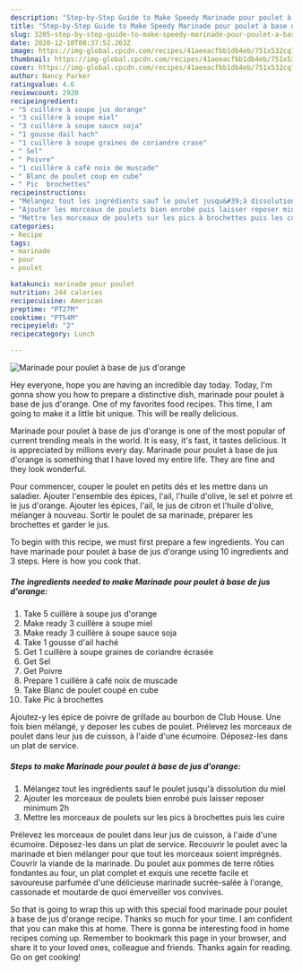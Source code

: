```yaml
---
description: "Step-by-Step Guide to Make Speedy Marinade pour poulet à base de jus d&amp;#39;orange"
title: "Step-by-Step Guide to Make Speedy Marinade pour poulet à base de jus d&amp;#39;orange"
slug: 3205-step-by-step-guide-to-make-speedy-marinade-pour-poulet-a-base-de-jus-d-and-39-orange
date: 2020-12-10T08:37:52.263Z
image: https://img-global.cpcdn.com/recipes/41aeeacfbb1db4eb/751x532cq70/marinade-pour-poulet-a-base-de-jus-dorange-photo-principale-de-la-recette.jpg
thumbnail: https://img-global.cpcdn.com/recipes/41aeeacfbb1db4eb/751x532cq70/marinade-pour-poulet-a-base-de-jus-dorange-photo-principale-de-la-recette.jpg
cover: https://img-global.cpcdn.com/recipes/41aeeacfbb1db4eb/751x532cq70/marinade-pour-poulet-a-base-de-jus-dorange-photo-principale-de-la-recette.jpg
author: Nancy Parker
ratingvalue: 4.6
reviewcount: 2920
recipeingredient:
- "5 cuillère à soupe jus dorange"
- "3 cuillère à soupe miel"
- "3 cuillère à soupe sauce soja"
- "1 gousse dail hach"
- "1 cuillère à soupe graines de coriandre crase"
- " Sel"
- " Poivre"
- "1 cuillère à café noix de muscade"
- " Blanc de poulet coup en cube"
- " Pic  brochettes"
recipeinstructions:
- "Mélangez tout les ingrédients sauf le poulet jusqu&#39;à dissolution du miel"
- "Ajouter les morceaux de poulets bien enrobé puis laisser reposer minimum 2h"
- "Mettre les morceaux de poulets sur les pics à brochettes puis les cuire"
categories:
- Recipe
tags:
- marinade
- pour
- poulet

katakunci: marinade pour poulet 
nutrition: 244 calories
recipecuisine: American
preptime: "PT27M"
cooktime: "PT54M"
recipeyield: "2"
recipecategory: Lunch

---
```



![Marinade pour poulet à base de jus d&#39;orange](https://img-global.cpcdn.com/recipes/41aeeacfbb1db4eb/751x532cq70/marinade-pour-poulet-a-base-de-jus-dorange-photo-principale-de-la-recette.jpg)

Hey everyone, hope you are having an incredible day today. Today, I'm gonna show you how to prepare a distinctive dish, marinade pour poulet à base de jus d&#39;orange. One of my favorites food recipes. This time, I am going to make it a little bit unique. This will be really delicious.

Marinade pour poulet à base de jus d&#39;orange is one of the most popular of current trending meals in the world. It is easy, it's fast, it tastes delicious. It is appreciated by millions every day. Marinade pour poulet à base de jus d&#39;orange is something that I have loved my entire life. They are fine and they look wonderful.

Pour commencer, couper le poulet en petits dés et les mettre dans un saladier. Ajouter l&#39;ensemble des épices, l&#39;ail, l&#39;huile d&#39;olive, le sel et poivre et le jus d&#39;orange. Ajouter les épices, l&#39;ail, le jus de citron et l&#39;huile d&#39;olive, mélanger à nouveau. Sortir le poulet de sa marinade, préparer les brochettes et garder le jus.


To begin with this recipe, we must first prepare a few ingredients. You can have marinade pour poulet à base de jus d&#39;orange using 10 ingredients and 3 steps. Here is how you cook that.

<!--inarticleads1-->

##### The ingredients needed to make Marinade pour poulet à base de jus d&#39;orange:

1. Take 5 cuillère à soupe jus d&#39;orange
1. Make ready 3 cuillère à soupe miel
1. Make ready 3 cuillère à soupe sauce soja
1. Take 1 gousse d&#39;ail haché
1. Get 1 cuillère à soupe graines de coriandre écrasée
1. Get  Sel
1. Get  Poivre
1. Prepare 1 cuillère à café noix de muscade
1. Take  Blanc de poulet coupé en cube
1. Take  Pic à brochettes


Ajoutez-y les épice de poivre de grillade au bourbon de Club House. Une fois bien mélangé, y deposer les cubes de poulet. Prélevez les morceaux de poulet dans leur jus de cuisson, à l&#39;aide d&#39;une écumoire. Déposez-les dans un plat de service. 

<!--inarticleads2-->

##### Steps to make Marinade pour poulet à base de jus d&#39;orange:

1. Mélangez tout les ingrédients sauf le poulet jusqu&#39;à dissolution du miel
1. Ajouter les morceaux de poulets bien enrobé puis laisser reposer minimum 2h
1. Mettre les morceaux de poulets sur les pics à brochettes puis les cuire


Prélevez les morceaux de poulet dans leur jus de cuisson, à l&#39;aide d&#39;une écumoire. Déposez-les dans un plat de service. Recouvrir le poulet avec la marinade et bien mélanger pour que tout les morceaux soient imprégnés. Couvrir la viande de la marinade. Du poulet aux pommes de terre rôties fondantes au four, un plat complet et exquis une recette facile et savoureuse parfumée d&#39;une délicieuse marinade sucrée-salée à l&#39;orange, cassonade et moutarde de quoi émerveiller vos convives. 

So that is going to wrap this up with this special food marinade pour poulet à base de jus d&#39;orange recipe. Thanks so much for your time. I am confident that you can make this at home. There is gonna be interesting food in home recipes coming up. Remember to bookmark this page in your browser, and share it to your loved ones, colleague and friends. Thanks again for reading. Go on get cooking!
